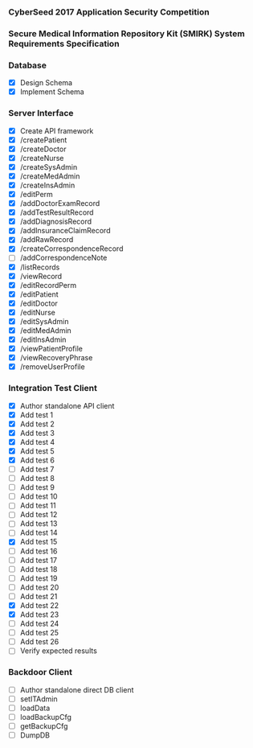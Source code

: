 ### CyberSeed 2017 Application Security Competition
### Secure Medical Information Repository Kit (SMIRK) System Requirements Specification 

### Database

- [x] Design Schema
- [x] Implement Schema

### Server Interface

- [x] Create API framework
- [x] /createPatient
- [x] /createDoctor	
- [x] /createNurse	
- [x] /createSysAdmin	
- [x] /createMedAdmin	
- [x] /createInsAdmin	
- [x] /editPerm	
- [x] /addDoctorExamRecord	
- [x] /addTestResultRecord	
- [x] /addDiagnosisRecord	
- [x] /addInsuranceClaimRecord	
- [x] /addRawRecord	
- [x] /createCorrespondenceRecord	
- [ ] /addCorrespondenceNote	
- [x] /listRecords	
- [x] /viewRecord	
- [x] /editRecordPerm	
- [x] /editPatient	
- [x] /editDoctor	
- [x] /editNurse	
- [x] /editSysAdmin	
- [x] /editMedAdmin	
- [x] /editInsAdmin	
- [x] /viewPatientProfile
- [x] /viewRecoveryPhrase
- [x] /removeUserProfile

### Integration Test Client

- [x] Author standalone API client 
- [x] Add test 1
- [x] Add test 2
- [x] Add test 3
- [x] Add test 4
- [x] Add test 5
- [x] Add test 6
- [ ] Add test 7
- [ ] Add test 8
- [ ] Add test 9
- [ ] Add test 10
- [ ] Add test 11
- [ ] Add test 12
- [ ] Add test 13
- [ ] Add test 14
- [x] Add test 15
- [ ] Add test 16
- [ ] Add test 17
- [ ] Add test 18
- [ ] Add test 19
- [ ] Add test 20
- [ ] Add test 21
- [x] Add test 22
- [x] Add test 23
- [ ] Add test 24
- [ ] Add test 25
- [ ] Add test 26
- [ ] Verify expected results

### Backdoor Client

- [ ] Author standalone direct DB client
- [ ] setITAdmin
- [ ] loadData
- [ ] loadBackupCfg
- [ ] getBackupCfg
- [ ] DumpDB